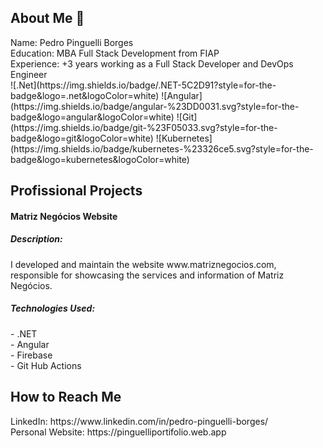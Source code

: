 <h2>About Me 👋</h2>
Name: Pedro Pinguelli Borges <br>
Education: MBA Full Stack Development from FIAP <br>
Experience: +3 years working as a Full Stack Developer and DevOps Engineer <br>
![.Net](https://img.shields.io/badge/.NET-5C2D91?style=for-the-badge&logo=.net&logoColor=white) ![Angular](https://img.shields.io/badge/angular-%23DD0031.svg?style=for-the-badge&logo=angular&logoColor=white) ![Git](https://img.shields.io/badge/git-%23F05033.svg?style=for-the-badge&logo=git&logoColor=white) ![Kubernetes](https://img.shields.io/badge/kubernetes-%23326ce5.svg?style=for-the-badge&logo=kubernetes&logoColor=white)

 <h2>Profissional Projects</h2>
<h4>Matriz Negócios Website</h4>
<h5> Description: </h5>
I developed and maintain the website www.matriznegocios.com, responsible for showcasing the services and information of Matriz Negócios. <br>
<h5> Technologies Used: </h5>
- .NET<br>
- Angular<br>
- Firebase<br>
- Git Hub Actions<br>
  
 <h2> How to Reach Me </h2>
LinkedIn: https://www.linkedin.com/in/pedro-pinguelli-borges/ <br>
Personal Website: https://pinguelliportifolio.web.app <br>

  

